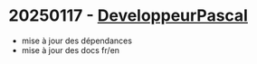 # 20250117 - [DeveloppeurPascal](https://github.com/DeveloppeurPascal)

* mise à jour des dépendances
* mise à jour des docs fr/en

